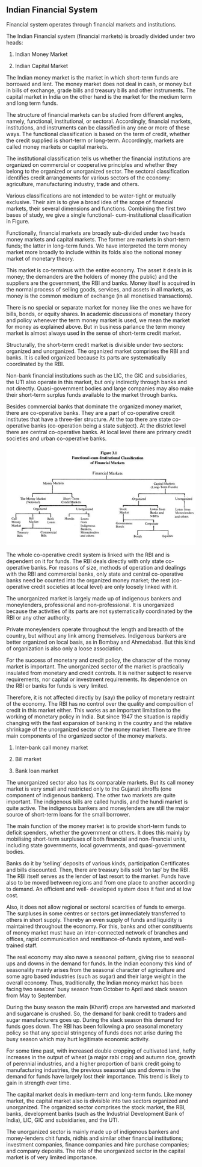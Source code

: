 ## Indian Financial System ##

Financial system operates through financial markets and institutions.

The Indian Financial system (financial markets) is broadly divided under two heads:

1. Indian Money Market

2. Indian Capital Market

The Indian money market is the market in which short-term funds are borrowed and lent. The money market does not deal in cash, or money but in bills of exchange, grade bills and treasury bills and other instruments. The capital market in India on the other hand is the market for the medium term and long term funds.

The structure of financial markets can be studied from different angles, namely, functional, institutional, or sectoral. Accordingly, financial markets, institutions, and instruments can be classified in any one or more of these ways. The functional classification is based on the term of credit, whether the credit supplied is short-term or long-term. Accordingly, markets are called money markets or capital markets.

The institutional classification tells us whether the financial institutions are organized on commercial or cooperative principles and whether they belong to the organized or unorganized sector. The sectoral classification identifies credit arrangements for various sectors of the economy: agriculture, manufacturing industry, trade and others.

Various classifications are not intended to be water-tight or mutually exclusive. Their aim is to give a broad idea of the scope of financial markets, their several dimensions and functions. Combining the first two bases of study, we give a single functional- cum-institutional classification in Figure.

Functionally, financial markets are broadly sub-divided under two heads money markets and capital markets. The former are markets in short-term funds; the latter in long-term funds. We have interpreted the term money market more broadly to include within its folds also the notional money market of monetary theory.

This market is co-terminus with the entire economy. The asset it deals in is money; the demanders are the holders of money (the public) and the suppliers are the government, the RBI and banks. Money itself is acquired in the normal process of selling goods, services, and assets in all markets, as money is the common medium of exchange (in all monetised transactions).

There is no special or separate market for money like the ones we have for bills, bonds, or equity shares. In academic discussions of monetary theory and policy whenever the term money market is used, we mean the market for money as explained above. But in business parlance the term money market is almost always used in the sense of short-term credit market.

Structurally, the short-term credit market is divisible under two sectors: organized and unorganized. The organized market com­prises the RBI and banks. It is called organized because its parts are systematically coordinated by the RBI.

Non-bank financial institu­tions such as the LIC, the GIC and subsidiaries, the UTI also operate in this market, but only indirectly through banks and not directly. Quasi-government bodies and large companies may also make their short-term surplus funds available to the market through banks.

Besides commercial banks that dominate the organized money market, there are co-operative banks. They are a part of co-operative credit institutes that have a three-tier structure. At the top there are state co-operative banks (co-operation being a state subject). At the district level there are central co-operative banks. At local level there are primary credit societies and urban co-operative banks.

![Indian Financial System](img/indian_financial_system.jpg)

The whole co-operative credit system is linked with the RBI and is dependent on it for funds. The RBI deals directly with only state co-operative banks. For reasons of size, methods of operation and dealings with the RBI and commercial banks, only state and central co-operative banks need be counted into the organized money market; the rest (co-operative credit societies at local level) are only loosely linked with it.

The unorganized market is largely made up of indigenous bankers and moneylenders, professional and non-professional. It is unorganized because the activities of its parts are not systematically coordinated by the RBI or any other authority.

Private moneylenders operate throughout the length and breadth of the country, but without any link among themselves. Indigenous bankers are better organized on local basis, as in Bombay and Ahmedabad. But this kind of organization is also only a loose association.

For the success of monetary and credit policy, the character of the money market is important. The unorganized sector of the market is practically insulated from monetary and credit controls. It is neither subject to reserve requirements, nor capital or investment require­ments. Its dependence on the RBI or banks for funds is very limited.

Therefore, it is not affected directly by (say) the policy of monetary restraint of the economy. The RBI has no control over the quality and composition of credit in this market either. This works as an important limitation to the working of monetary policy in India. But since 1947 the situation is rapidly changing with the fast expansion of banking in the country and the relative shrinkage of the unorganized sector of the money market. There are three main components of the organized sector of the money markets.

1. Inter-bank call money market

2. Bill market

3. Bank loan market

The unorganized sector also has its comparable markets. But its call money market is very small and restricted only to the Gujarati shroffs (one component of indigenous bankers). The other two markets are quite important. The indigenous bills are called hundis, and the hundi market is quite active. The indigenous bankers and moneylenders are still the major source of short-term loans for the small borrower.

The main function of the money market is to provide short-term funds to deficit spenders, whether the government or others. It does this mainly by mobilising short-term surpluses of both financial and non-financial units, including state governments, local governments, and quasi-government bodies.

Banks do it by ‘selling’ deposits of various kinds, participation Certificates and bills discounted. Then, there are treasury bills sold ‘on tap’ by the RBI. The RBI itself serves as the lender of last resort to the market. Funds have also to be moved between regions and from one place to another according to demand. An efficient and well- developed system does it fast and at low cost.

Also, it does not allow regional or sectoral scarcities of funds to emerge. The surpluses in some centres or sectors get immediately transferred to others in short supply. Thereby an even supply of funds and liquidity is maintained throughout the economy. For this, banks and other constituents of money market must have an inter-connected network of branches and offices, rapid communication and remittance-of-funds system, and well-trained staff.

The real economy may also nave a seasonal pattern, giving rise to seasonal ups and downs in the demand for funds. In the Indian economy this kind of seasonality mainly arises from the seasonal character of agriculture and some agro based industries (such as sugar) and their large weight in the overall economy. Thus, traditionally, the Indian money market has been facing two seasons’ busy season from October to April and slack season from May to September.

During the busy season the main (Kharif) crops are harvested and marketed and sugarcane is crushed. So, the demand for bank credit to traders and sugar manufacturers goes up. During the slack season this demand for funds goes down. The RBI has been following a pro seasonal monetary policy so that any special stringency of funds does not arise during the busy season which may hurt legitimate economic activity.

For some time past, with increased double cropping of cultivated land, hefty increases in the output of wheat (a major rabi crop) and autumn rice, growth of perennial industries, and a higher proportion of bank credit going to manufacturing industries, the previous seasonal ups and downs in the demand for funds have largely lost their importance. This trend is likely to gain in strength over time.

The capital market deals in medium-term and long-term funds. Like money market, the capital market also is divisible into two sectors organized and unorganized. The organized sector comprises the stock market, the RBI, banks, development banks (such as the Industrial Develop­ment Bank of India), LIC, GIC and subsidiaries, and the UTI.

The unorganized sector is mainly made up of indigenous bankers and money-lenders chit funds, nidhis and similar other financial institu­tions; investment companies, finance companies and hire purchase companies; and company deposits. The role of the unorganized sector in the capital market is of very limited importance.